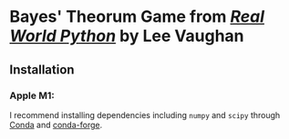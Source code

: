 # Bayes' Theorum Game from [*Real World Python*](https://nostarch.com/real-world-python) by Lee Vaughan

## Installation
### Apple M1:
I recommend installing dependencies including `numpy` and `scipy` through [Conda](https://docs.conda.io/en/latest/) and [conda-forge](https://anaconda.org/conda-forge/conda).